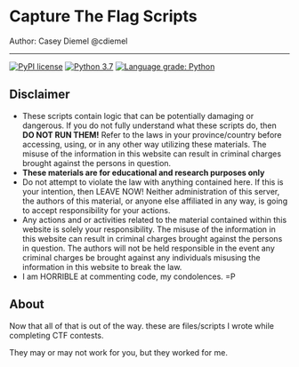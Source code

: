 Capture The Flag Scripts
============

Author: Casey Diemel
@cdiemel

------------

[![PyPI license](https://img.shields.io/pypi/l/ansicolortags.svg)](https://pypi.python.org/pypi/ansicolortags/)
[![Python 3.7](https://img.shields.io/badge/python-3.6+-blue.svg)](https://www.python.org/downloads/release/python-370/)
[![Language grade: Python](https://img.shields.io/lgtm/grade/python/g/cdiemel/ctf.svg?logo=lgtm&logoWidth=18)](https://lgtm.com/projects/g/cdiemel/ctf/context:python)



## Disclaimer ##
* These scripts contain logic that can be potentially damaging or dangerous.  If you do not fully understand what these scripts do, then **DO NOT RUN THEM!** Refer to the laws in your province/country before accessing, using, or in any other way utilizing these materials. The misuse of the information in this website can result in criminal charges brought against the persons in question.
* **These materials are for educational and research purposes only**
* Do not attempt to violate the law with anything contained here. If this is your intention, then LEAVE NOW! Neither administration of this server, the authors of this material, or anyone else affiliated in any way, is going to accept responsibility for your actions.
* Any actions and or activities related to the material contained within this website is solely your responsibility. The misuse of the information in this website can result in criminal charges brought against the persons in question. The authors will not be held responsible in the event any criminal charges be brought against any individuals misusing the information in this website to break the law.
* I am HORRIBLE at commenting code, my condolences. =P
## About ##

Now that all of that is out of the way. these are files/scripts I wrote while completing CTF contests. 

They may or may not work for you, but they worked for me. 


